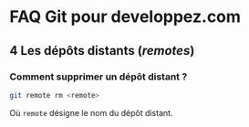 # FAQ Git pour developpez.com

## 4 Les dépôts distants (*remotes*)

### Comment supprimer un dépôt distant ?

```bash
git remote rm <remote>
```

Où `remote` désigne le nom du dépôt distant.
